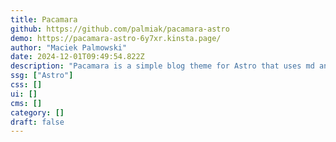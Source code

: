 ```yaml
---
title: Pacamara
github: https://github.com/palmiak/pacamara-astro
demo: https://pacamara-astro-6y7xr.kinsta.page/
author: "Maciek Palmowski"
date: 2024-12-01T09:49:54.822Z
description: "Pacamara is a simple blog theme for Astro that uses md and mdx files to store your content."
ssg: ["Astro"]
css: []
ui: []
cms: []
category: []
draft: false
---
```

